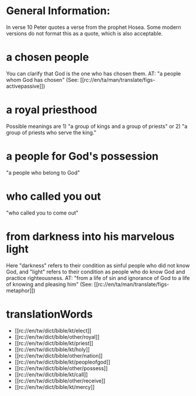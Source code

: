# General Information:

In verse 10 Peter quotes a verse from the prophet Hosea. Some modern versions do not format this as a quote, which is also acceptable.

# a chosen people

You can clarify that God is the one who has chosen them. AT: "a people whom God has chosen" (See: [[rc://en/ta/man/translate/figs-activepassive]])

# a royal priesthood

Possible meanings are 1) "a group of kings and a group of priests" or 2) "a group of priests who serve the king."

# a people for God's possession

"a people who belong to God"

# who called you out

"who called you to come out"

# from darkness into his marvelous light

Here "darkness" refers to their condition as sinful people who did not know God, and "light" refers to their condition as people who do know God and practice righteousness. AT: "from a life of sin and ignorance of God to a life of knowing and pleasing him" (See: [[rc://en/ta/man/translate/figs-metaphor]])

# translationWords

* [[rc://en/tw/dict/bible/kt/elect]]
* [[rc://en/tw/dict/bible/other/royal]]
* [[rc://en/tw/dict/bible/kt/priest]]
* [[rc://en/tw/dict/bible/kt/holy]]
* [[rc://en/tw/dict/bible/other/nation]]
* [[rc://en/tw/dict/bible/kt/peopleofgod]]
* [[rc://en/tw/dict/bible/other/possess]]
* [[rc://en/tw/dict/bible/kt/call]]
* [[rc://en/tw/dict/bible/other/receive]]
* [[rc://en/tw/dict/bible/kt/mercy]]